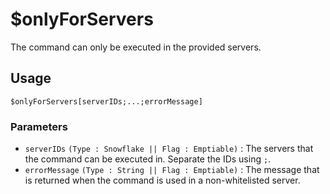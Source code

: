 # $onlyForServers
The command can only be executed in the provided servers.

## Usage
```
$onlyForServers[serverIDs;...;errorMessage]
```

### Parameters 
- `serverIDs` `(Type : Snowflake || Flag : Emptiable)` : The servers that the command can be executed in. Separate the IDs using `;`.
- `errorMessage` `(Type : String || Flag : Emptiable)` : The message that is returned when the command is used in a non-whitelisted server.
